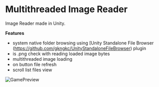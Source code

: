 # Multithreaded Image Reader

Image Reader made in Unity.

**Features**
- system native folder browsing using [Unity Standalone File Browser (https://github.com/gkngkc/UnityStandaloneFileBrowser) plugin
- is .png check with reading loaded image bytes
- multithreaded image loading
- on button file refresh
- scroll list files view


![GamePreview](https://user-images.githubusercontent.com/69475021/165988922-b5e1187f-ec72-470a-b9f6-565b146747e4.png)
